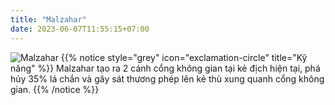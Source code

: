 ```yaml
---
title: "Malzahar"
date: 2023-06-07T11:55:15+07:00
---
```

![Malzahar](https://storage.googleapis.com/www.publish.nocodesites.co.uk/prod/2542/files/854dee35f57a1d052489d2854690a32ed01264b3d6f06079e9d09769487d30827deee4fbeea431896596ad9199b250f1a47174a0255686957e896e085c8f03b8.png)
{{% notice style="grey" icon="exclamation-circle" title="Kỹ năng" %}}
Malzahar tạo ra 2 cánh cổng không gian tại kẻ địch hiện tại, phá hủy 35% lá chắn và gây sát thương phép lên kẻ thù xung quanh cổng không gian.
{{% /notice %}}